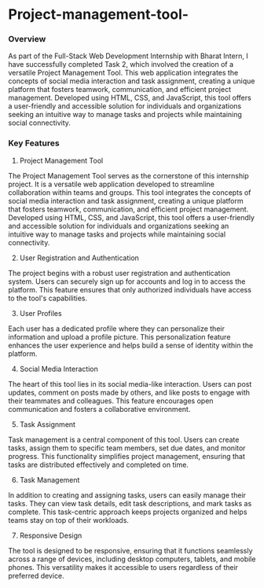 # Project-management-tool-

### Overview

As part of the Full-Stack Web Development Internship with Bharat Intern, I have successfully completed Task 2, which involved the creation of a versatile Project Management Tool. This web application integrates the concepts of social media interaction and task assignment, creating a unique platform that fosters teamwork, communication, and efficient project management. Developed using HTML, CSS, and JavaScript, this tool offers a user-friendly and accessible solution for individuals and organizations seeking an intuitive way to manage tasks and projects while maintaining social connectivity.

### Key Features

1. Project Management Tool

The Project Management Tool serves as the cornerstone of this internship project. It is a versatile web application developed to streamline collaboration within teams and groups. This tool integrates the concepts of social media interaction and task assignment, creating a unique platform that fosters teamwork, communication, and efficient project management. Developed using HTML, CSS, and JavaScript, this tool offers a user-friendly and accessible solution for individuals and organizations seeking an intuitive way to manage tasks and projects while maintaining social connectivity.

2. User Registration and Authentication

The project begins with a robust user registration and authentication system. Users can securely sign up for accounts and log in to access the platform. This feature ensures that only authorized individuals have access to the tool's capabilities.

3. User Profiles

Each user has a dedicated profile where they can personalize their information and upload a profile picture. This personalization feature enhances the user experience and helps build a sense of identity within the platform.

4. Social Media Interaction

The heart of this tool lies in its social media-like interaction. Users can post updates, comment on posts made by others, and like posts to engage with their teammates and colleagues. This feature encourages open communication and fosters a collaborative environment.

5. Task Assignment

Task management is a central component of this tool. Users can create tasks, assign them to specific team members, set due dates, and monitor progress. This functionality simplifies project management, ensuring that tasks are distributed effectively and completed on time.

6. Task Management

In addition to creating and assigning tasks, users can easily manage their tasks. They can view task details, edit task descriptions, and mark tasks as complete. This task-centric approach keeps projects organized and helps teams stay on top of their workloads.

7. Responsive Design

The tool is designed to be responsive, ensuring that it functions seamlessly across a range of devices, including desktop computers, tablets, and mobile phones. This versatility makes it accessible to users regardless of their preferred device.

